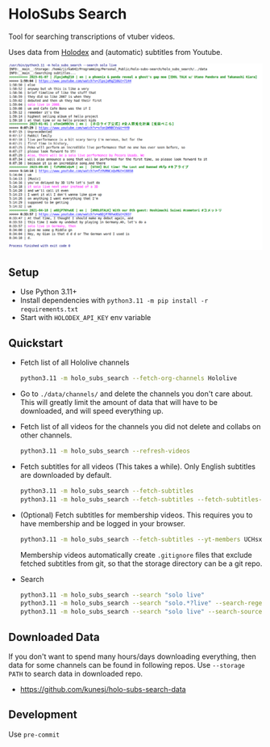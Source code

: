 # HoloSubs Search

Tool for searching transcriptions of vtuber videos.

Uses data from [Holodex](https://holodex.net) and (automatic) subtitles from Youtube.

![example.png](./example.png)


## Setup

- Use Python 3.11+
- Install dependencies with `python3.11 -m pip install -r requirements.txt`
- Start with `HOLODEX_API_KEY` env variable


## Quickstart

- Fetch list of all Hololive channels 

    ```bash
    python3.11 -m holo_subs_search --fetch-org-channels Hololive
    ```

- Go to `./data/channels/` and delete the channels you don't care about. This will greatly limit the amount of data that will have to be downloaded, and will speed everything up. 

- Fetch list of all videos for the channels you did not delete and collabs on other channels.

    ```bash
    python3.11 -m holo_subs_search --refresh-videos
    ```

- Fetch subtitles for all videos (This takes a while). Only English subtitles are downloaded by default.

    ```bash
    python3.11 -m holo_subs_search --fetch-subtitles
    python3.11 -m holo_subs_search --fetch-subtitles --fetch-subtitles-langs en jp id
    ```

- (Optional) Fetch subtitles for membership videos. This requires you to have membership and be logged in your browser.

    ```bash
    python3.11 -m holo_subs_search --fetch-subtitles --yt-members UCHsx4Hqa-1ORjQTh9TYDhww --yt-cookies-from-browser chrome
    ```

   Membership videos automatically create `.gitignore` files that exclude fetched subtitles from git, so that the storage directory can be a git repo.

- Search

    ```bash
    python3.11 -m holo_subs_search --search "solo live"
    python3.11 -m holo_subs_search --search "solo.*?live" --search-regex
    python3.11 -m holo_subs_search --search "solo live" --search-sources youtube --search-langs en
    ```


## Downloaded Data

If you don't want to spend many hours/days downloading everything, then data for some channels can be found in following repos. Use `--storage PATH` to search data in downloaded repo.

- https://github.com/kunesj/holo-subs-search-data 


## Development

Use `pre-commit`

